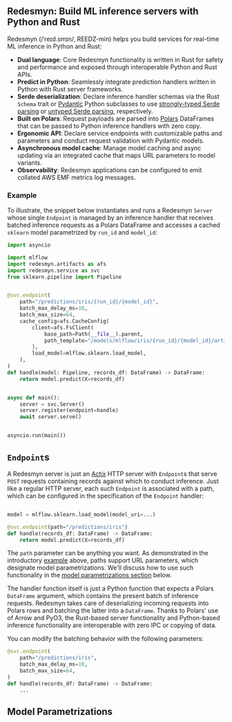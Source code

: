 ## Redesmyn: Build ML inference servers with Python and Rust

Redesmyn (/ˈreɪd.smɪn/, REEDZ-min) helps you build services for real-time ML inference in Python and Rust:
* **Dual language**: Core Redesmyn functionality is written in Rust for safety and performance and exposed through interoperable Python and Rust APIs.
* **Predict in Python**: Seamlessly integrate prediction handlers written in Python with Rust server frameworks.
* **Serde deserialization**: Declare inference handler schemas via the Rust `Schema` trait or [Pydantic](https://docs.pydantic.dev/latest/) Python subclasses to use
    [strongly-typed Serde parsing](https://docs.rs/serde_json/latest/serde_json/#parsing-json-as-strongly-typed-data-structures) or
    [untyped Serde parsing](https://docs.rs/serde_json/latest/serde_json/#operating-on-untyped-json-values), respectively.
* **Built on Polars**: Request payloads are parsed into [Polars](https://pola.rs) DataFrames that can be passed to Python inference handlers with zero copy.
* **Ergonomic API**: Declare service endpoints with customizable paths and parameters and conduct request validation with Pydantic models.
* **Asynchronous model cache**: Manage model caching and async updating via an integrated cache that maps URL parameters to model variants.
* **Observability**: Redesmyn applications can be configured to emit collated AWS EMF metrics log messages.

### Example

To illustrate, the snippet below instantiates and runs a Redesmyn `Server` whose single `Endpoint` is managed by an inference handler that receives
batched inference requests as a Polars DataFrame and accesses a cached `sklearn` model parametrized by `run_id` and `model_id`:

```python
import asyncio

import mlflow
import redesmyn.artifacts as afs
import redesmyn.service as svc
from sklearn.pipeline import Pipeline


@svc.endpoint(
    path="/predictions/iris/{run_id}/{model_id}",
    batch_max_delay_ms=10,
    batch_max_size=64,
    cache_config=afs.CacheConfig(
        client=afs.FsClient(
            base_path=Path(__file__).parent,
            path_template="/models/mlflow/iris/{run_id}/{model_id}/artifacts/model",
        ),
        load_model=mlflow.sklearn.load_model,
    ),
)
def handle(model: Pipeline, records_df: DataFrame) -> DataFrame:
    return model.predict(X=records_df)


async def main():
    server = svc.Server()
    server.register(endpoint=handle)
    await server.serve()


asyncio.run(main())
```


## `Endpoint`s

A Redesmyn server is just an [Actix](https://actix.rs/docs/) HTTP server with `Endpoint`s that serve `POST` requests containing records against which to conduct inference.
Just like a regular HTTP server, each such `Endpoint` is associated with a path, which can be configured in the specification of the `Endpoint` handler:

```python

model = mlflow.sklearn.load_model(model_uri=...)

@svc.endpoint(path="/predictions/iris")
def handle(records_df: DataFrame) -> DataFrame:
    return model.predict(X=records_df)

```

The `path` parameter can be anything you want.
As demonstrated in the introductory [example](#example) above, paths support URL parameters, which designate model parametrizations.
We'll discuss how to use such functionality in the [model parametrizations section](#model-parametrizations) below.

The handler function itself is just a Python function that expects a Polars `DataFrame` argument, which contains the present batch of inference requests.
Redesmyn takes care of deserializing incoming requests into Polars rows and batching the latter into a `DataFrame`.
Thanks to Polars' use of Arrow and PyO3, the Rust-based server functionality and Python-based inference functionality are interoperable with zero IPC or copying of data.

You can modify the batching behavior with the following parameters:

```python
@svc.endpoint(
    path="/predictions/iris",
    batch_max_delay_ms=10,
    batch_max_size=64,
)
def handle(records_df: DataFrame) -> DataFrame:
    ...
```


## Model Parametrizations

